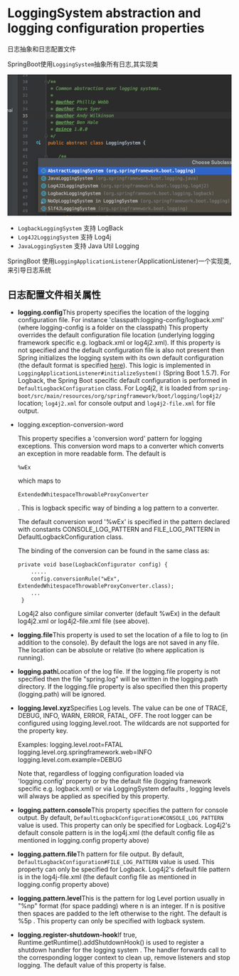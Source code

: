 #  LoggingSystem abstraction and logging configuration properties

日志抽象和日志配置文件



SpringBoot使用`LoggingSystem`抽象所有日志,其实现类

![image-20191212130035619](assets/image-20191212130035619.png)

- `LogbackLoggingSystem` 支持 LogBack
- `Log4J2LoggingSystem` 支持 Log4j
- `JavaLoggingSystem` 支持 Java Util Logging

SpringBoot 使用`LoggingApplicationListener`(ApplicationListener)一个实现类,来引导日志系统

## 日志配置文件相关属性

- **logging.config**This property specifies the location of the logging configuration file. For instance 'classpath:logging-config/logback.xml' (where logging-config is a folder on the classpath)
  This property overrides the default configuration file location (underlying logging framework specific e.g. logback.xml or log4j2.xml).
  If this property is not specified and the default configuration file is also not present then Spring initializes the logging system with its own default configuration (the default format is specified [here](http://docs.spring.io/spring-boot/docs/current/reference/html/boot-features-logging.html#boot-features-logging-format)).
  This logic is implemented in `LoggingApplicationListener#initializeSystem()` (Spring Boot 1.5.7).
  For Logback, the Spring Boot specific default configuration is performed in `DefaultLogbackConfiguration` class.
  For Log4j2, it is loaded from `spring-boot/src/main/resources/org/springframework/boot/logging/log4j2/` location; `log4j2.xml` for console output and `log4j2-file.xml` for file output.

  

- logging.exception-conversion-word

  This property specifies a 'conversion word' pattern for logging exceptions. This conversion word maps to a converter which converts an exception in more readable form. The default is

   

  ```
  %wEx
  ```

   

  which maps to

   

  ```
  ExtendedWhitespaceThrowableProxyConverter
  ```

  . This is logback specific way of binding a log pattern to a converter.

  The default conversion word '%wEx' is specified in the pattern declared with constants CONSOLE_LOG_PATTERN and FILE_LOG_PATTERN in DefaultLogbackConfiguration class.

  The binding of the conversion can be found in the same class as:

  ```
  private void base(LogbackConfigurator config) {
      .....
      config.conversionRule("wEx", ExtendedWhitespaceThrowableProxyConverter.class);
      ...
   }
  ```

  Log4j2 also configure similar converter (default %wEx) in the default log4j2.xml or log4j2-file.xml file (see above).

- **logging.file**This property is used to set the location of a file to log to (in addition to the console). By default the logs are not saved in any file. The location can be absolute or relative (to where application is running).

  

- **logging.path**Location of the log file. If the logging.file property is not specified then the file "spring.log" will be written in the logging.path directory. If the logging.file property is also specified then this property (logging.path) will be ignored.

  

- **logging.level.xyz**Specifies Log levels. The value can be one of TRACE, DEBUG, INFO, WARN, ERROR, FATAL, OFF. The root logger can be configured using logging.level.root. The wildcards are not supported for the property key.

  Examples:
  logging.level.root=FATAL
  logging.level.org.springframework.web=INFO
  logging.level.com.example=DEBUG

  Note that, regardless of logging configuration loaded via 'logging.config' property or by the default file (logging framework specific e.g. logback.xml) or via LoggingSystem defaults , logging levels will always be applied as specified by this property.

  

- **logging.pattern.console**This property specifies the pattern for console output. By default, `DefaultLogbackConfiguration#CONSOLE_LOG_PATTERN` value is used. This property can only be specified for Logback. Log4j2's default console pattern is in the log4j.xml (the default config file as mentioned in logging.config property above)

  

- **logging.pattern.file**Th pattern for file output. By default, `DefaultLogbackConfiguration#FILE_LOG_PATTERN` value is used. This property can only be specified for Logback. Log4j2's default file pattern is in the log4j-file.xml (the default config file as mentioned in logging.config property above)

  

- **logging.pattern.level**This is the pattern for log Level portion usually in "%np" format (for space padding) where n is an integer. If n is positive then spaces are padded to the left otherwise to the right. The default is %5p . This property can only be specified with logback system.

  

- **logging.register-shutdown-hook**If true, Runtime.getRuntime().addShutdownHook() is used to register a shutdown handler for the logging system . The handler forwards call to the corresponding logger context to clean up, remove listeners and stop logging. The default value of this property is false.
